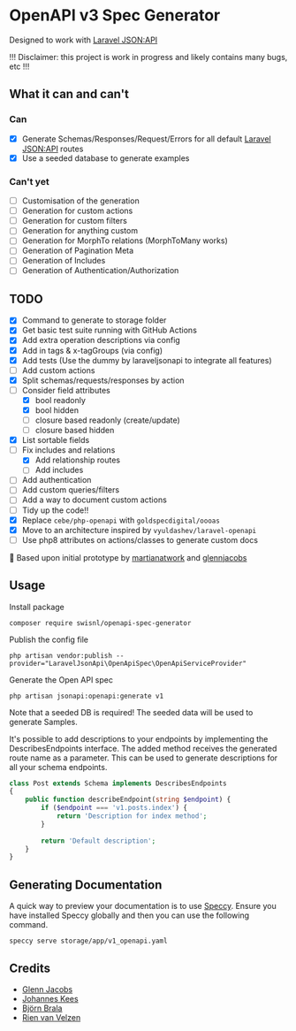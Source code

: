 # OpenAPI v3 Spec Generator

Designed to work with [Laravel JSON:API](https://laraveljsonapi.io/)

!!! Disclaimer: this project is work in progress and likely contains many bugs, etc !!!

## What it can and can't

### Can

- [x] Generate Schemas/Responses/Request/Errors for all default [Laravel JSON:API](https://laraveljsonapi.io/) routes
- [x] Use a seeded database to generate examples 

### Can't yet
- [ ] Customisation of the generation  
- [ ] Generation for custom actions
- [ ] Generation for custom filters
- [ ] Generation for anything custom
- [ ] Generation for MorphTo relations (MorphToMany works)
- [ ] Generation of Pagination Meta
- [ ] Generation of Includes
- [ ] Generation of Authentication/Authorization

## TODO

- [x] Command to generate to storage folder
- [x] Get basic test suite running with GitHub Actions
- [x] Add extra operation descriptions via config
- [x] Add in tags & x-tagGroups (via config)
- [x] Add tests (Use the dummy by laraveljsonapi to integrate all features)
- [ ] Add custom actions
- [x] Split schemas/requests/responses by action
- [ ] Consider field attributes
  - [x] bool readonly
  - [x] bool hidden
  - [ ] closure based readonly (create/update)
  - [ ] closure based hidden
- [x] List sortable fields 
- [ ] Fix includes and relations
  - [x] Add relationship routes
  - [ ] Add includes 
- [ ] Add authentication
- [ ] Add custom queries/filters
- [ ] Add a way to document custom actions
- [ ] Tidy up the code!!
- [x] Replace `cebe/php-openapi` with `goldspecdigital/oooas`
- [x] Move to an architecture inspired by `vyuldashev/laravel-openapi`
- [ ] Use php8 attributes on actions/classes to generate custom docs

🙏 Based upon initial prototype by [martianatwork](https://github.com/martianatwork) and [glennjacobs](https://github.com/glennjacobs)

## Usage

Install package
```
composer require swisnl/openapi-spec-generator
```

Publish the config file

```
php artisan vendor:publish --provider="LaravelJsonApi\OpenApiSpec\OpenApiServiceProvider"
```

Generate the Open API spec
```
php artisan jsonapi:openapi:generate v1
```

Note that a seeded DB is required! The seeded data will be used to generate Samples.

It's possible to add descriptions to your endpoints by implementing the DescribesEndpoints interface. The added method
receives the generated route name as a parameter. This can be used to generate descriptions for all your schema
endpoints.
``` php
class Post extends Schema implements DescribesEndpoints
{
    public function describeEndpoint(string $endpoint) {
        if ($endpoint === 'v1.posts.index') {
            return 'Description for index method';
        }
        
        return 'Default description';
    }
}
```
## Generating Documentation

A quick way to preview your documentation is to use [Speccy](https://speccy.io/).
Ensure you have installed Speccy globally and then you can use the following command.

```
speccy serve storage/app/v1_openapi.yaml
```

## Credits

- [Glenn Jacobs](https://github.com/glennjacobs)
- [Johannes Kees](https://github.com/byte-it)
- [Björn Brala](https://github.com/bbrala)
- [Rien van Velzen](https://github.com/Rockheep)
